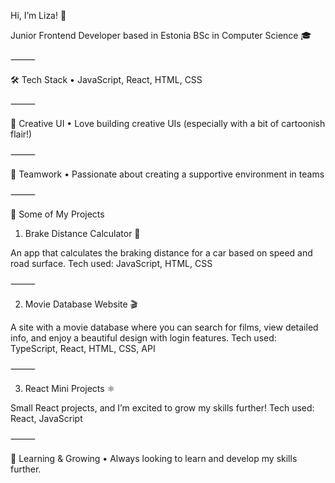 Hi, I’m Liza! 👋

Junior Frontend Developer based in Estonia
BSc in Computer Science 🎓

⸻

🛠️ Tech Stack
	•	JavaScript, React, HTML, CSS

⸻

🎨 Creative UI
	•	Love building creative UIs (especially with a bit of cartoonish flair!)

⸻

🤝 Teamwork
	•	Passionate about creating a supportive environment in teams

⸻

📝 Some of My Projects

1. Brake Distance Calculator 🚗

An app that calculates the braking distance for a car based on speed and road surface.
Tech used: JavaScript, HTML, CSS

⸻

2. Movie Database Website 🎬

A site with a movie database where you can search for films, view detailed info, and enjoy a beautiful design with login features.
Tech used: TypeScript, React, HTML, CSS, API

⸻

3. React Mini Projects ⚛️

Small React projects, and I’m excited to grow my skills further!
Tech used: React, JavaScript

⸻

🌱 Learning & Growing
	•	Always looking to learn and develop my skills further.
